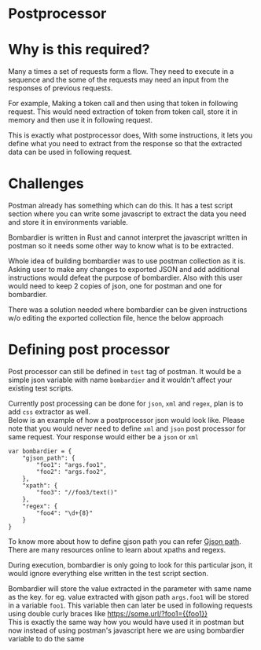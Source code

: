# Postprocessor

# Why is this required?
Many a times a set of requests form a flow. They need to execute in a sequence and the some of the requests may need an input from the responses of previous requests.  
  
For example, Making a token call and then using that token in following request. This would need extraction of token from token call, store it in memory and then use it in following request.  

This is exactly what postprocessor does, With some instructions, it lets you define what you need to extract from the response so that the extracted data can be used in following request.  

# Challenges
Postman already has something which can do this. It has a test script section where you can write some javascript to extract the data you need and store it in environments variable.  
  
Bombardier is written in Rust and cannot interpret the javascript written in postman so it needs some other way to know what is to be extracted.  

Whole idea of building bombardier was to use postman collection as it is. Asking user to make any changes to exported JSON and add additional instructions would defeat the purpose of bombardier. Also with this user would need to keep 2 copies of json, one for postman and one for bombardier.  

There was a solution needed where bombardier can be given instructions w/o editing the exported collection file, hence the below approach

# Defining post processor
Post processor can still be defined in `test` tag of postman. It would be a simple json variable with name `bombardier` and it wouldn't affect your existing test scripts.  
  
Currently post processing can be done for `json`, `xml` and `regex`, plan is to add `css` extractor as well.  
Below is an example of how a postprocessor json would look like. Please note that you would never need to define `xml` and `json` post processor for same request. Your response would either be a `json` or `xml`

```
var bombardier = {
    "gjson_path": {
        "foo1": "args.foo1",
        "foo2": "args.foo2",
    },
    "xpath": {
        "foo3": "//foo3/text()"
    },
    "regex": {
        "foo4": "\d+{8}"
    }
}
``` 

To know more about how to define gjson path you can refer [Gjson path](https://github.com/tidwall/gjson). There are many resources online to learn about xpaths and regexs.  
  
During execution, bombardier is only going to look for this particular json, it would ignore everything else written in the test script section.  
  
Bombardier will store the value extracted in the parameter with same name as the key. for eg. value extracted with gjson path `args.foo1` will be stored in a variable `foo1`. This variable then can later be used in following requests using double curly braces like https://some.url/?foo1={{foo1}}  
This is exactly the same way how you would have used it in postman but now instead of using postman's javascript here we are using bombardier variable to do the same